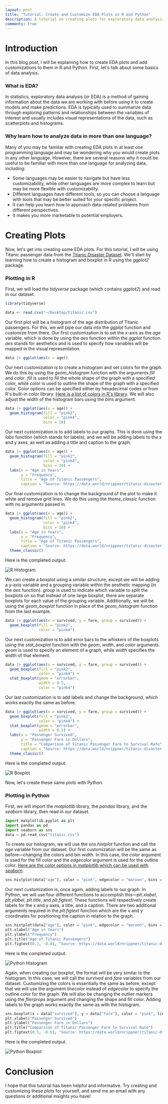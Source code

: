 ```yaml
---
layout: post
title: "Tutorial: Create and Customize EDA Plots in R and Python"
description: A tutorial on creating plots for exploratory data analysis using R and Python.
comments: true
---
```


# Introduction

In this blog post, I will be explaining how to create EDA plots and add customizations to them in R and Python. First, let's talk about some basics of data analysis.

### What is EDA?

In statistics, exploratory data analysis (or EDA) is a method of gaining information about the data we are working with before using it to create models and make predictions. EDA is typically used to summarize data through exploring patterns and relationships between the variables of interest and usually includes visual representations of the data, such as scatterplots and histograms.

### Why learn how to analyze data in more than one language?

Many of you may be familiar with creating EDA plots in at least one programming language and may be wondering why you would create plots in any other language. However, there are several reasons why it could be useful to be familiar with more than one language for analyzing data, including:
- Some languages may be easier to navigate but have less customizability, while other languages are more complex to learn but may be more flexible with customizability.
- Different languages have different tools, so you can choose a language with tools that may be better suited for your specific project.
- It can help you learn how to approach data-related problems from different perspectives.
- It makes you more marketable to potential employers.

# Creating Plots

Now, let's get into creating some EDA plots. For this tutorial, I will be using Titanic passenger data from the [Titanic Disaster Dataset](https://data.world/nrippner/titanic-disaster-dataset). We'll start by learning how to create a histogram and boxplot in R using the *ggplot2* package.

### Plotting in R

First, we will load the *tidyverse* package (which contains *ggplot2*) and read in our dataset.

```r
library(tidyverse)

data <- read.csv("~/Desktop/titanic.csv")
```

Our first plot will be a histogram of the age distribution of Titanic passengers. For this, we will pipe our data into the *ggplot* function and customize from there. Our first customization is to set the x-axis as the *age* variable, which is done by using the *aes* function within the *ggplot* function. *aes* stands for aesthetics and is used to specify how variables will be mapped in the visual representation.

```r
data |> ggplot(aes(x = age))
```

Our next customization is to create a histogram and set colors for the graph. We do this by using the *geom_histogram* function with the arguments *fill* and *color*. *fill* is used to fill the whole shape of the graph with a specified color, while *color* is used to outline the shape of the graph with a specified color. Color options can be specified either by hexadecimal codes or from R's built-in color library. [Here is a list of colors in R's library](http://www.stat.columbia.edu/~tzheng/files/Rcolor.pdf). We will also adjust the width of the histogram bars using the *bins* argument.

```r
data |> ggplot(aes(x = age)) +
  geom_histogram(fill = "pink2",
                 color = "pink4",
                 bins = 20)
```

Our next customization is to add labels to our graphs. This is done using the *labs* function (which stands for labels), and we will be adding labels to the x and y axes, as well as adding a title and caption to the graph.

```r
data |> ggplot(aes(x = age)) +
  geom_histogram(fill = "pink2",
                 color = "pink4",
                 bins = 20) +
  labs(x = "Age in Years",
       y = "Frequency",
       title = "Age of Titanic Passengers",
       caption = "Source: https://data.world/nrippner/titanic-disaster-dataset")
```

Our final customization is to change the background of the plot to make it white and remove grid lines. We do this using the *theme_classic* function with no arguments passed in.

```r
data |> ggplot(aes(x = age)) +
  geom_histogram(fill = "pink2",
                 color = "pink4",
                 bins = 20) +
  labs(x = "Age in Years",
       y = "Frequency",
       title = "Age of Titanic Passengers",
       caption = "Source: https://data.world/nrippner/titanic-disaster-dataset") +
  theme_classic()
```

Here is the completed output.

![R Histogram](https://raw.githubusercontent.com/darianrd/StatBlog/refs/heads/main/assets/img/RHist.png)

We can create a boxplot using a similar structure, except we will be adding a y-axis variable and a grouping variable within the aesthetic mapping (in the *aes* function). *group* is used to indicate which variable to split the boxplots on so that instead of one large boxplot, there are separate boxplots for each value of the grouping variable. Additionally, we will be using the *geom_boxplot* function in place of the *geom_histogram* function from the last example.

```r
data |> ggplot(aes(x = survived, y = fare, group = survived)) +
  geom_boxplot(fill = "pink2",
               color = "pink4")
```

Our next customization is to add error bars to the whiskers of the boxplots using the *stat_boxplot* function with the *geom*, *width*, and *color*  arguments. *geom* is used to specify an element of a graph, while *width* specifies the width of that element.

```r
data |> ggplot(aes(x = survived, y = fare, group = survived)) +
  geom_boxplot(fill = "pink2",
               color = "pink4") +
  stat_boxplot(geom = "errorbar",
               width = 0.5,
               color = "pink4")
```

Our last customization is to add labels and change the background, which works exactly the same as before.

```r
data |> ggplot(aes(x = survived, y = fare, group = survived)) +
  geom_boxplot(fill = "pink2",
               color = "pink4") +
  stat_boxplot(geom = "errorbar",
               width = 0.5) +
  labs(x = "Passenger Survived",
       y = "Passenger Fare in Dollars",
       title = "Comparison of Titanic Passenger Fare to Survival Rate",
       caption = "Source: https://data.world/nrippner/titanic-disaster-dataset") +
  theme_classic()
```

Here is the completed output.

![R Boxplot](https://raw.githubusercontent.com/darianrd/StatBlog/refs/heads/main/assets/img/RBox.png)

Now, let's create these same plots with Python.

### Plotting in Python

First, we will import the *matplotlib* library, the *pandas* library, and the *seaborn* library, then read in our dataset.

```python
import matplotlib.pyplot as plt
import pandas as pd
import seaborn as sns
data = pd.read_csv("titanic.csv")
```

To create our histogram, we will use the *sns.histplot* function and call the *age* variable from our dataset. Our first customization will be the same as before—changing the colors and bin width. In this case, the *color* argument is used for the fill color and the *edgecolor* argument is used for the outline color. [Here are the color options in *matplotlib* which can be used with *seaborn*](https://matplotlib.org/stable/gallery/color/named_colors.html).

```python
sns.histplot(data["age"], color = "pink", edgecolor = "maroon", bins = 20)
```

Our next customization is, once again, adding labels to our graph. In Python, we will use four different functions to accomplish this—*plt.xlabel*, *plt.ylabel*, *plt.title*, and *plt.figtext*. These functions will respectively create labels for the x and y axes, a title, and a caption. There are two additional arguments required in the *plt.figtext* function which are the x and y coordinates for positioning the caption in relation to the graph.

```python
sns.histplot(data["age"], color = "pink", edgecolor = "maroon", bins = 20)
plt.xlabel("Age in Years")
plt.ylabel("Frequency")
plt.title("Age of Titanic Passengers")
plt.figtext(0.3, -0.01, "Source: https://data.world/nrippner/titanic-disaster-dataset")
```

Here is the completed output.

![Python Histogram](https://raw.githubusercontent.com/darianrd/StatBlog/refs/heads/main/assets/img/PyHist.png)

Again, when creating our boxplot, the format will be very similar to the histogram. In this case, we will call the *survived* and *fare* variables from our dataset. Customizing the colors is essentially the same as before, except that we will use the argument *linecolor* instead of *edgecolor* to specify the outline color for the graph. We will also be changing the outlier markers using the *flierprops* argument and changing the shape and fill color. Adding labels to the graph works exactly the same as with the histogram.

```python
sns.boxplot(x = data["survived"], y = data["fare"], color = "pink", linecolor = "maroon", flierprops = {"marker":".", "markerfacecolor":"maroon")
plt.xlabel("Passenger Survived")
plt.ylabel("Passenger Fare in Dollars")
plt.title("Comparison of Titanic Passenger Fare to Survival Rate")
plt.figtext(0.3, -0.01, "Source: https://data.world/nrippner/titanic-disaster-dataset")
```

Here is the completed output.

![Python Boxplot](https://raw.githubusercontent.com/darianrd/StatBlog/refs/heads/main/assets/img/PyBox.png)

# Conclusion

I hope that this tutorial has been helpful and informative. Try creating and customizing these plots for yourself, and send me an email with any questions or additional insights you have!
